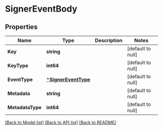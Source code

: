 # SignerEventBody

## Properties
Name | Type | Description | Notes
------------ | ------------- | ------------- | -------------
**Key** | **string** |  | [default to null]
**KeyType** | **int64** |  | [default to null]
**EventType** | [***SignerEventType**](SignerEventType.md) |  | [default to null]
**Metadata** | **string** |  | [default to null]
**MetadataType** | **int64** |  | [default to null]

[[Back to Model list]](../README.md#documentation-for-models) [[Back to API list]](../README.md#documentation-for-api-endpoints) [[Back to README]](../README.md)

